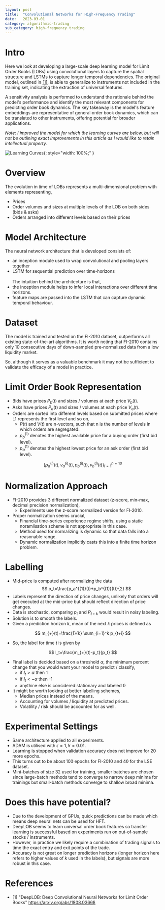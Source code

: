 ```yaml
---
layout: post
title:  "Convolutional Networks for High-Frequency Trading"
date:   2023-03-01
category: algorithmic-trading
sub_category: high-frequency trading
---
```


# Intro
<p>Here we look at developing a large-scale deep learning model for Limit Order Books (LOBs) using convolutional layers to capture the spatial structure and LSTMs to capture longer temporal dependencies. The original model, outlined in <a href="#appendix">[1]</a>, is able to generalize to instruments not included in the training set, indicating the extraction of universal features.</p>
<p>A sensitivity analysis is performed to understand the rationale behind the model's performance and identify the most relevant components for predicting order book dynamics. The key takeaway is the model's feature embeddings are representative of general order book dynamics, which can be translated to other instruments, offering potential for broader applications.</p>
<p><i>Note: I improved the model for which the learning curves are below, but will not be outlining exact improvements in this article as I would like to retain intellectual property.</i></p>

![Learning Curves]({{site.baseurl}}/assets/img/deep-lob-learning-curves.png){: style="width: 100%;" }

# Overview
The evolution in time of LOBs represents a multi-dimensional problem with elements representing,
- Prices
- Order volumes and sizes at multiple levels of the LOB on both sides (bids & asks)
- Orders arranged into different levels based on their prices

# Model Architecture
The neural network architecture that is developed consists of:
- an inception module used to wrap convolutional and pooling layers together
- LSTM for sequential prediction over time-horizons
<br><br>
The intuition behind the architecture is that,
- the inception module helps to infer local interactions over different time horizons.
- feature maps are passed into the LSTM that can capture dynamic temporal behaviour.

# Dataset
<p>The model is trained and tested on the FI-2010 dataset, outperforms all existing state-of-the-art algorithms. It is worth noting that FI-2010 contains only 10 consecutive days of down-sampled pre-normalized data from a low liquidity market.</p>
<p>So, although it serves as a valuable benchmark it may not be sufficient to validate the efficacy of a model in practice.</p>

# Limit Order Book Representation
- Bids have prices $P_b(t)$ and sizes / volumes at each price $V_b(t)$.
- Asks have prices $P_a(t)$ and sizes / volumes at each price $V_a(t)$.
- Orders are sorted into different levels based on submitted prices where L1 represents the first level and so on,
	- $P(t)$ and $V(t)$ are n-vectors, such that n is the number of levels in which orders are segregated. 
	- $p_b^{(1)}$ denotes the highest available price for a buying order (first bid level).
	- $p_a^{(1)}$ denotes the highest lowest price for an ask order (first bid level).

$$
\{p_a^{(i)}(t), v_a^{(i)}(t), p_b^{(i)}(t), v_b^{(i)}(t)\}_{i=1}^{n=10}
$$

# Normalization Approach
- FI-2010 provides 3 different normalized dataset (z-score, min-max, decimal precision normalization),
	- Experiments use the z-score normalized version for FI-2010.
- Proper normalization seems crucial,
	- Financial time-series experience regime shifts, using a static noramlisation scheme is not appropriate in this case.
	- Method used for normalizing is dynamic so that data falls into a reasonable range.
	- Dynamic normalization implicitly casts this into a finite time horizon problem.

# Labelling
- Mid-price is computed after normalizing the data
$$
p_t=\frac{p_a^{(1)}(t)+p_b^{(1)}(t)}{2}
$$
- Labels represent the direction of price changes, unlikely that orders will get executed at the mid-price but should reflect direction of price changes.
- Data is stochastic, comparing $p_t$ and $P_{t+k}$ would result in noisy labeling.
- Solution is to smooth the labels.
- Given a prediction horizon *k*, mean of the next *k* prices is defined as 

$$
m_{+}(t)=\frac{1}{k} \sum_{i=1}^k p_{t+i}
$$

- So, the label for time *t* is given by

$$
l_t=\frac{m_{+}(t)-p_t}{p_t}
$$

- Final label is decided based on a threshold $\alpha$, the minimum percent change that you would want your model to predict / classify,
	- if $l_t \gt \alpha$ then 1
	- if $l_t \lt -\alpha$ then -1
	- anythine else is considered stationary and labeled 0
- It might be worth looking at better labelling schemes, 
	- Median prices instead of the means.
	- Accounting for volumes / liquidity at predicted prices.
	- Volatility / risk should be accounted for as well.

# Experimental Settings
- Same architecture applied to all experiments.
- ADAM is utilised with $\epsilon = 1, lr = 0.01$.
- Learning is stopped when validation accuracy does not improve for 20 more epochs.
- This turns out to be about 100 epochs for FI-2010 and 40 for the LSE dataset.
- Mini-batches of size 32 used for training, smaller batches are chosen since large-batch methods tend to converge to narrow deep minima for trainings but small-batch methods converge to shallow broad minima.

# Does this have potential?
- Due to the development of GPUs, quick predictions can be made which means deep neural nets can be used for HFT.
- DeepLOB seems to learn universal order book features so transfer learning is successful based on experiments run on out-of-sample stocks / instruments.
- However, in practice we likely require a combination of trading signals to time the exact entry and exit points of the trade.
- Accuracy is not great on longer prediction horizons (longer horizon here refers to higher values of *k* used in the labels), but signals are more robust in this case.

# References
<a id="appendix"></a>
- [1] "DeepLOB: Deep Convolutional Neural Networks for Limit Order Books" <a href="https://arxiv.org/abs/1808.03668">https://arxiv.org/abs/1808.03668</a>
